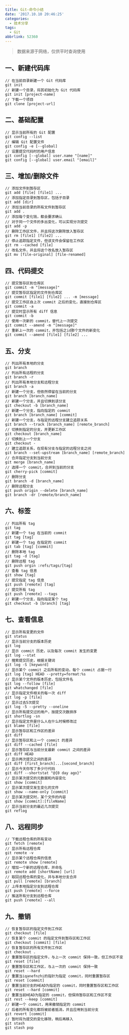 ```yaml
---
title: Git-命令小结
date: '2017.10.10 20:46:25'
categories:
  - 技术分享
tags:
  - Git
abbrlink: 52360
---
```


> 数据来源于网络，仅供平时查询使用

## 一、新建代码库

    // 在当前目录新建一个 Git 代码库
    git init
    // 新建一个目录，将其初始化为 Git 代码库
    git init [project-name]
    // 下载一个项目
    git clone [project-url]
    
<!-- more -->
    
## 二、基础配置

    // 显示当前所有的 Git 配置
    git config --list
    // 编辑 Git 配置文件
    git config -e [--global]
    // 设置提交代码时的用户信息
    git config [--global] user.name "[name]"
    git config [--global] user.email "[email]"
    
## 三、增加/删除文件

    // 添加文件到暂存区
    git add [file] [file1] ...
    // 添加指定目录到暂存区，包括子目录
    git add [dir]
    // 添加当前目录的所有文件到暂存区
    git add .
    // 添加每个变化钱，都会要求确认
    // 对于同一个文件的多出变化，可以实现分次提交
    git add -p
    // 删除工作区文件，并且将这次删除放入暂存区
    git rm [file1] [file2] ...
    // 停止追踪指定文件，但该文件会保留在工作区
    git rm --cached [file]
    // 改名文件，并且将这个改名放入暂存区
    git mv [file-original] [file-renamed]

## 四、代码提交

    // 提交暂存区到仓库区
    git commit -m "[message]"
    // 提交暂存区指定的文件到仓库区
    git commit [file1] [file2] ... -m [message]
    // 提交工作区自上次 commit 之后的变化，直接到仓库区
    git commit -a
    // 提交时显示所有 diff 信息
    git commit -b
    // 使用一次新的 commit，替代上一次提交
    git commit --amend -m "[message]"
    // 重新上一次的 commit，并包括之id那个文件的新变化
    git commit --amend [file1] [file2] ...

## 五、分支
    
    // 列出所有本地的分支
    git branch
    // 列出所有远程的分支
    git branch -r
    // 列出所有本地分支和远程分支
    git branch -a
    // 新建一个分支，但依然停留在当前的分支
    git branch [branch_name]
    // 新建一个分支，并且切换到该分支
    git checkout -b [branch_name]
    // 新建一个分支，指向指定的 commit
    git branch [branch_name] [commit]
    // 新建一个分支，与指定的远程分支建立追踪关系
    git branch --track [branch_name] [remote_branch]
    // 切换到指定的分支，并更新工作区
    git checkout [branch_name]
    // 切换到上一个分支
    git checkout -
    // 建立追踪关系，在现有分支与指定的远程分支之间
    git branch --set-upstream [branch_name] [remote_branch]
    // 合并指定分支到当前分支
    git merge [branch_name]
    // 选择一个 commit，合并到当前的分支
    git cherry-pick [commit]
    // 删除分支
    git branch -d [branch_name]
    // 删除远程分支
    git push origin --delete [branch_name]
    git branch -dr [remote/branch_name]
    
## 六、标签

    // 列出所有 tag
    git tag
    // 新建一个 tag 在当前的 commit
    git tag [tag]
    // 新建一个 tag 在指定的 commit
    git tab [tag] [commit]
    // 删除本地 tag
    git tag -d [tag]
    // 删除远程 tag
    git push orgin :refs/tags/[tag]
    // 查看 tag 信息
    git show [tag]
    // 提交指定 tag 信息
    git push [remote] [tag]
    // 提交所有 tag
    git push [remote] --tags
    // 新建一个分支，指向指定某个 tag
    git checkout -b [branch] [tag]
    
## 七、查看信息

    // 显示所有变更的文件
    git status
    // 显示当前分支的版本历史
    git log
    // 显示 commit 历史，以及每次 commit 发生的变更
    git log --stat
    // 搜索提交历史，根据关键词
    git log -S [keyword]
    // 显示某个 commit 之后所有的变动，每个 commit 占据一行
    git log [tag] HEAD --pretty=format:%s
    // 显示某个文件的版本历史，包括文件名
    git log --follow [file]
    git whatchanged [file]
    // 显示指定文件相关的每一次 diff
    git log -p [file]
    // 显示过去5次提交
    git log -5 --pretty --oneline
    // 显示所有提交过的用户，按提交次数排序
    git shortlog -sn
    // 显示指定文件是什么人在什么时候修改过
    git blame [file]
    // 显示暂存区和工作区的差异
    git diff
    // 显示暂存区和上一个 commit 的差异
    git diff --cached [file]
    // 显示暂存区与当前分支最新 commit 之间的差异
    git diff HEAD
    // 显示两次提交之间的差异
    git diff [first_branch]...[second_branch]
    // 显示今天你写了多少行代码
    git diff --shortstat "@{0 day ago}"
    // 显示某次提交的元数据和内容变化
    git show [commit]
    // 显示某次提交发生变化的文件
    git show --name-only [commit]
    // 显示某次提交时，某个文件的内容
    git show [commit]:[fileName]
    // 显示当前分支的最近几次提交
    git reflog

## 八、远程同步

    // 下载远程仓库的所有变动
    git fetch [remote]
    // 显示所有远程仓库
    git remote -v
    // 显示某个远程仓库的信息
    git remote show [remote]
    // 增加一个新的远程仓库，并命名
    git remote add [shortName] [url]
    // 取回远程仓库的变化，并与本地分支合并
    git pull [remote] [branch]
    // 上传本地指定分支到远程仓库
    git push [remote] --force
    // 推送所有分支到远程仓库
    git push [remote] --all

## 九、撤销

    // 恢复暂存区的指定文件到工作区
    git checkout [file]
    // 恢复某个 commit 的指定文件到暂存区和工作区
    git checkout [commit] [file]
    // 恢复暂存区的所有文件到工作区
    git checkout .
    // 重置暂存区的指定文件，与上一次 commit 保持一致，但工作区不变
    git reset [file]
    // 重置暂存区和工作区，与上一次的 commit 保持一致
    git reset --hard
    // 重置当iqanefnzhi的指针为指定 commit，同时重置暂存区
    git reset [commit]
    // 重置当前分支的HEAD为指定的 commit，同时重置暂存区和工作区
    git reset --hard [commit]
    // 重置当前HEAD为指定的 commit，但保持暂存区和工作区不变
    git rest --keep [commit]
    // 新建一个 commit，用来撤销指定的 commit
    // 后者的所有变化都将被前者抵消，并且应用到当前分支
    git revert [commit]
    // 暂时将为提交的变化移除，稍后再移入
    git stash
    git stash pop
